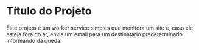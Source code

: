 # Título do Projeto

Este projeto é um worker service simples que monitora um site e, caso ele esteja fora do ar, envia um email para um destinatário predeterminado informando da queda.
